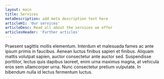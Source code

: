 ```yaml
---
layout: main
title: Services
metaDescription: add meta description text here
articleH1: 'Our services'
articleDesc: Read all about the services we offer
articlesHeader: 'Further articles'
---
```


Praesent sagittis mollis elementum. Interdum et malesuada fames ac ante ipsum primis in faucibus. Aenean luctus finibus sapien et finibus. Aliquam mattis volutpat sapien, auctor consectetur ante auctor sed. Suspendisse porttitor, lectus quis dapibus laoreet, enim urna maximus magna, at vehicula eros sem ullamcorper urna. Nunc consectetur pretium vulputate. In bibendum nulla id lectus fermentum luctus.
